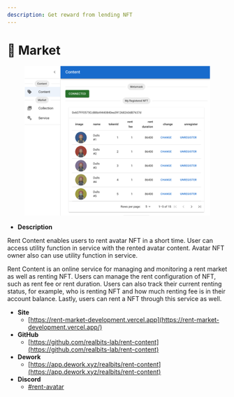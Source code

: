 ```yaml
---
description: Get reward from lending NFT
---
```


# 🛒 Market

<figure><img src="../.gitbook/assets/image (1).png" alt=""><figcaption></figcaption></figure>

* **Description**

Rent Content enables users to rent avatar NFT in a short time. User can access utility function in service with the rented avatar content. Avatar NFT owner also can use utility function in service.

Rent Content is an online service for managing and monitoring a rent market as well as renting NFT. Users can manage the rent configuration of NFT, such as rent fee or rent duration. Users can also track their current renting status, for example, who is renting NFT and how much renting fee is in their account balance. Lastly, users can rent a NFT through this service as well.

* **Site**
  * [https://rent-market-development.vercel.app](https://rent-market-development.vercel.app/)
* **GitHub**
  * [https://github.com/realbits-lab/rent-content](https://github.com/realbits-lab/rent-content)
* **Dework**
  * [https://app.dework.xyz/realbits/rent-content](https://app.dework.xyz/realbits/rent-content)
* **Discord**
  * [#rent-avatar](https://discord.com/channels/1049501409755811940/1054222466437881866)

